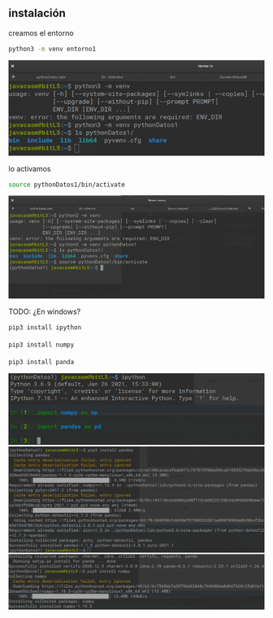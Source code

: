 ## instalación
creamos el entorno

```sh
python3 -m venv entorno1
```

![](./images/entono1.png)


lo activamos

```sh
source pythonDatos1/bin/activate
```

![](./images/entonoractivado.png)

TODO: ¿En windows?

```sh
pip3 install ipython

pip3 install numpy

pip3 install panda
```


![](./images/ipython.png)
![](./images/installPandas.png)
![](./images/installNumpy.png)